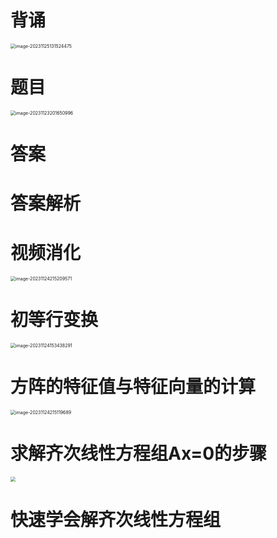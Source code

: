 # 背诵

<img src="https://cvp.oss-cn-shanghai.aliyuncs.com/picgo/202311251315749.png" alt="image-20231125131524475" style="zoom:50%;" />



# 题目

<img src="https://cvp.oss-cn-shanghai.aliyuncs.com/picgo/202311232016103.png" alt="image-20231123201650996" style="zoom:50%;" />



# 答案





# 答案解析





# 视频消化

<img src="https://cvp.oss-cn-shanghai.aliyuncs.com/picgo/202311242152088.png" alt="image-20231124215209571" style="zoom:50%;" />



# 初等行变换

<img src="https://cvp.oss-cn-shanghai.aliyuncs.com/picgo/202311241534378.png" alt="image-20231124153438291" style="zoom:50%;" />



# 方阵的特征值与特征向量的计算

<img src="https://cvp.oss-cn-shanghai.aliyuncs.com/picgo/202311242151957.png" alt="image-20231124215119689" style="zoom:50%;" />



# 求解齐次线性方程组Ax=0的步骤

<img src="https://cvp.oss-cn-shanghai.aliyuncs.com/picgo/202311241555220.png" style="zoom:50%;" />



# 快速学会解齐次线性方程组

